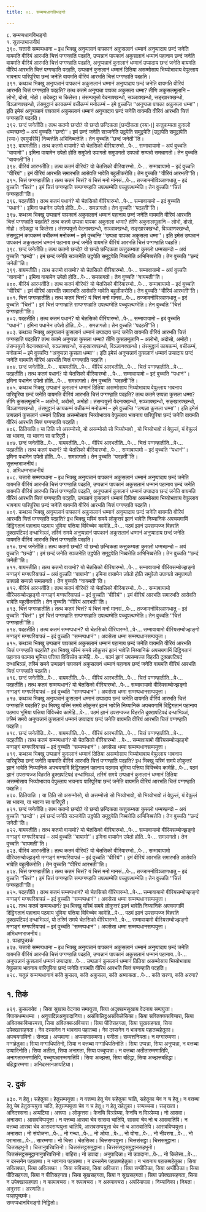 ```yaml
---
title: ०८. सम्मप्पधानविभङ्गो

---
```

८. सम्मप्पधानविभङ्गो  
१. सुत्तन्तभाजनीयं  
३९०. चत्तारो सम्मप्पधाना – इध भिक्खु अनुप्पन्नानं पापकानं अकुसलानं धम्मानं अनुप्पादाय छन्दं जनेति वायमति वीरियं आरभति चित्तं पग्गण्हाति पदहति, उप्पन्नानं पापकानं अकुसलानं धम्मानं पहानाय छन्दं जनेति वायमति वीरियं आरभति चित्तं पग्गण्हाति पदहति, अनुप्पन्नानं कुसलानं धम्मानं उप्पादाय छन्दं जनेति वायमति वीरियं आरभति चित्तं पग्गण्हाति पदहति, उप्पन्नानं कुसलानं धम्मानं ठितिया असम्मोसाय भिय्योभावाय वेपुल्लाय भावनाय पारिपूरिया छन्दं जनेति वायमति वीरियं आरभति चित्तं पग्गण्हाति पदहति।  
३९१. कथञ्च भिक्खु अनुप्पन्नानं पापकानं अकुसलानं धम्मानं अनुप्पादाय छन्दं जनेति वायमति वीरियं आरभति चित्तं पग्गण्हाति पदहति? तत्थ कतमे अनुप्पन्ना पापका अकुसला धम्मा? तीणि अकुसलमूलानि – लोभो, दोसो, मोहो। तदेकट्ठा च किलेसा। तंसम्पयुत्तो वेदनाक्खन्धो, सञ्ञाक्खन्धो, सङ्खारक्खन्धो, विञ्ञाणक्खन्धो, तंसमुट्ठानं कायकम्मं वचीकम्मं मनोकम्मं – इमे वुच्चन्ति ‘‘अनुप्पन्ना पापका अकुसला धम्मा’’। इति इमेसं अनुप्पन्नानं पापकानं अकुसलानं धम्मानं अनुप्पादाय छन्दं जनेति वायमति वीरियं आरभति चित्तं पग्गण्हाति पदहति।  
३९२. छन्दं जनेतीति। तत्थ कतमो छन्दो? यो छन्दो छन्दिकता [छन्दीकता (स्या॰)] कत्तुकम्यता कुसलो धम्मच्छन्दो – अयं वुच्चति ‘‘छन्दो’’। इमं छन्दं जनेति सञ्जनेति उट्ठपेति समुट्ठपेति [उट्ठापेति समुट्ठापेति (स्या॰) एवमुपरिपि] निब्बत्तेति अभिनिब्बत्तेति। तेन वुच्चति ‘‘छन्दं जनेती’’ति।  
३९३. वायमतीति। तत्थ कतमो वायामो? यो चेतसिको वीरियारम्भो…पे॰… सम्मावायामो – अयं वुच्चति ‘‘वायामो’’। इमिना वायामेन उपेतो होति समुपेतो उपागतो समुपागतो उपपन्नो सम्पन्नो समन्नागतो। तेन वुच्चति ‘‘वायमती’’ति।  
३९४. वीरियं आरभतीति। तत्थ कतमं वीरियं? यो चेतसिको वीरियारम्भो…पे॰… सम्मावायामो – इदं वुच्चति ‘‘वीरियं’’। इमं वीरियं आरभति समारभति आसेवति भावेति बहुलीकरोति। तेन वुच्चति ‘‘वीरियं आरभती’’ति।  
३९५. चित्तं पग्गण्हातीति। तत्थ कतमं चित्तं? यं चित्तं मनो मानसं…पे॰… तज्जामनोविञ्ञाणधातु – इदं वुच्चति ‘‘चित्तं’’। इमं चित्तं पग्गण्हाति सम्पग्गण्हाति उपत्थम्भेति पच्चुपत्थम्भेति। तेन वुच्चति ‘‘चित्तं पग्गण्हाती’’ति।  
३९६. पदहतीति। तत्थ कतमं पधानं? यो चेतसिको वीरियारम्भो…पे॰… सम्मावायामो – इदं वुच्चति ‘‘पधानं’’। इमिना पधानेन उपेतो होति…पे॰… समन्नागतो। तेन वुच्चति ‘‘पदहती’’ति।  
३९७. कथञ्च भिक्खु उप्पन्नानं पापकानं अकुसलानं धम्मानं पहानाय छन्दं जनेति वायमति वीरियं आरभति चित्तं पग्गण्हाति पदहति? तत्थ कतमे उप्पन्ना पापका अकुसला धम्मा? तीणि अकुसलमूलानि – लोभो, दोसो, मोहो। तदेकट्ठा च किलेसा। तंसम्पयुत्तो वेदनाक्खन्धो, सञ्ञाक्खन्धो, सङ्खारक्खन्धो, विञ्ञाणक्खन्धो, तंसमुट्ठानं कायकम्मं वचीकम्मं मनोकम्मं – इमे वुच्चन्ति ‘‘उप्पन्ना पापका अकुसला धम्मा’’। इति इमेसं उप्पन्नानं पापकानं अकुसलानं धम्मानं पहानाय छन्दं जनेति वायमति वीरियं आरभति चित्तं पग्गण्हाति पदहति।  
३९८. छन्दं जनेतीति। तत्थ कतमो छन्दो? यो छन्दो छन्दिकता कत्तुकम्यता कुसलो धम्मच्छन्दो – अयं वुच्चति ‘‘छन्दो’’। इमं छन्दं जनेति सञ्जनेति उट्ठपेति समुट्ठपेति निब्बत्तेति अभिनिब्बत्तेति। तेन वुच्चति ‘‘छन्दं जनेती’’ति।  
३९९. वायमतीति। तत्थ कतमो वायामो? यो चेतसिको वीरियारम्भो…पे॰… सम्मावायामो – अयं वुच्चति ‘‘वायामो’’। इमिना वायामेन उपेतो होति…पे॰… समन्नागतो। तेन वुच्चति ‘‘वायमती’’ति।  
४००. वीरियं आरभतीति। तत्थ कतमं वीरियं? यो चेतसिको वीरियारम्भो…पे॰… सम्मावायामो – इदं वुच्चति ‘‘वीरियं’’। इमं वीरियं आरभति समारभति आसेवति भावेति बहुलीकरोति। तेन वुच्चति ‘‘वीरियं आरभती’’ति।  
४०१. चित्तं पग्गण्हातीति। तत्थ कतमं चित्तं? यं चित्तं मनो मानसं…पे॰… तज्जामनोविञ्ञाणधातु – इदं वुच्चति ‘‘चित्तं’’। इमं चित्तं पग्गण्हाति सम्पग्गण्हाति उपत्थम्भेति पच्चुपत्थम्भेति। तेन वुच्चति ‘‘चित्तं पग्गण्हाती’’ति।  
४०२. पदहतीति। तत्थ कतमं पधानं? यो चेतसिको वीरियारम्भो…पे॰… सम्मावायामो – इदं वुच्चति ‘‘पधानं’’। इमिना पधानेन उपेतो होति…पे॰… समन्नागतो। तेन वुच्चति ‘‘पदहती’’ति।  
४०३. कथञ्च भिक्खु अनुप्पन्नानं कुसलानं धम्मानं उप्पादाय छन्दं जनेति वायमति वीरियं आरभति चित्तं पग्गण्हाति पदहति? तत्थ कतमे अनुप्पन्ना कुसला धम्मा? तीणि कुसलमूलानि – अलोभो, अदोसो, अमोहो। तंसम्पयुत्तो वेदनाक्खन्धो, सञ्ञाक्खन्धो, सङ्खारक्खन्धो, विञ्ञाणक्खन्धो। तंसमुट्ठानं कायकम्मं, वचीकम्मं, मनोकम्मं – इमे वुच्चन्ति ‘‘अनुप्पन्ना कुसला धम्मा’’। इति इमेसं अनुप्पन्नानं कुसलानं धम्मानं उप्पादाय छन्दं जनेति वायमति वीरियं आरभति चित्तं पग्गण्हाति पदहति।  
४०४. छन्दं जनेतीति…पे॰… वायमतीति…पे॰… वीरियं आरभतीति…पे॰… चित्तं पग्गण्हातीति…पे॰… पदहतीति। तत्थ कतमं पधानं? यो चेतसिको वीरियारम्भो …पे॰… सम्मावायामो – इदं वुच्चति ‘‘पधानं’’। इमिना पधानेन उपेतो होति…पे॰… समन्नागतो। तेन वुच्चति ‘‘पदहती’’ति।  
४०५. कथञ्च भिक्खु उप्पन्नानं कुसलानं धम्मानं ठितिया असम्मोसाय भिय्योभावाय वेपुल्लाय भावनाय पारिपूरिया छन्दं जनेति वायमति वीरियं आरभति चित्तं पग्गण्हाति पदहति? तत्थ कतमे उप्पन्ना कुसला धम्मा? तीणि कुसलमूलानि – अलोभो, अदोसो, अमोहो। तंसम्पयुत्तो वेदनाक्खन्धो, सञ्ञाक्खन्धो, सङ्खारक्खन्धो, विञ्ञाणक्खन्धो , तंसमुट्ठानं कायकम्मं वचीकम्मं मनोकम्मं – इमे वुच्चन्ति ‘‘उप्पन्ना कुसला धम्मा’’। इति इमेसं उप्पन्नानं कुसलानं धम्मानं ठितिया असम्मोसाय भिय्योभावाय वेपुल्लाय भावनाय पारिपूरिया छन्दं जनेति वायमति वीरियं आरभति चित्तं पग्गण्हाति पदहति।  
४०६. ठितियाति। या ठिति सो असम्मोसो, यो असम्मोसो सो भिय्योभावो , यो भिय्योभावो तं वेपुल्लं, यं वेपुल्लं सा भावना, या भावना सा पारिपूरी।  
४०७. छन्दं जनेतीति…पे॰… वायमतीति…पे॰… वीरियं आरभतीति…पे॰… चित्तं पग्गण्हातीति…पे॰… पदहतीति। तत्थ कतमं पधानं? यो चेतसिको वीरियारम्भो…पे॰… सम्मावायामो – इदं वुच्चति ‘‘पधानं’’। इमिना पधानेन उपेतो होति…पे॰… समन्नागतो। तेन वुच्चति ‘‘पदहती’’ति।  
सुत्तन्तभाजनीयं।  
२. अभिधम्मभाजनीयं  
४०८. चत्तारो सम्मप्पधाना – इध भिक्खु अनुप्पन्नानं पापकानं अकुसलानं धम्मानं अनुप्पादाय छन्दं जनेति वायमति वीरियं आरभति चित्तं पग्गण्हाति पदहति, उप्पन्नानं पापकानं अकुसलानं धम्मानं पहानाय छन्दं जनेति वायमति वीरियं आरभति चित्तं पग्गण्हाति पदहति, अनुप्पन्नानं कुसलानं धम्मानं उप्पादाय छन्दं जनेति वायमति वीरियं आरभति चित्तं पग्गण्हाति पदहति, उप्पन्नानं कुसलानं धम्मानं ठितिया असम्मोसाय भिय्योभावाय वेपुल्लाय भावनाय पारिपूरिया छन्दं जनेति वायमति वीरियं आरभति चित्तं पग्गण्हाति पदहति।  
४०९. कथञ्च भिक्खु अनुप्पन्नानं पापकानं अकुसलानं धम्मानं अनुप्पादाय छन्दं जनेति वायमति वीरियं आरभति चित्तं पग्गण्हाति पदहति? इध भिक्खु यस्मिं समये लोकुत्तरं झानं भावेति निय्यानिकं अपचयगामिं दिट्ठिगतानं पहानाय पठमाय भूमिया पत्तिया विविच्चेव कामेहि…पे॰… पठमं झानं उपसम्पज्ज विहरति दुक्खपटिपदं दन्धाभिञ्ञं, तस्मिं समये अनुप्पन्नानं पापकानं अकुसलानं धम्मानं अनुप्पादाय छन्दं जनेति वायमति वीरियं आरभति चित्तं पग्गण्हाति पदहति।  
४१०. छन्दं जनेतीति। तत्थ कतमो छन्दो? यो छन्दो छन्दिकता कत्तुकम्यता कुसलो धम्मच्छन्दो – अयं वुच्चति ‘‘छन्दो’’। इमं छन्दं जनेति सञ्जनेति उट्ठपेति समुट्ठपेति निब्बत्तेति अभिनिब्बत्तेति। तेन वुच्चति ‘‘छन्दं जनेती’’ति।  
४११. वायमतीति। तत्थ कतमो वायामो? यो चेतसिको वीरियारम्भो…पे॰… सम्मावायामो वीरियसम्बोज्झङ्गो मग्गङ्गं मग्गपरियापन्नं – अयं वुच्चति ‘‘वायामो’’। इमिना वायामेन उपेतो होति समुपेतो उपागतो समुपागतो उपपन्नो सम्पन्नो समन्नागतो। तेन वुच्चति ‘‘वायमती’’ति।  
४१२. वीरियं आरभतीति। तत्थ कतमं वीरियं? यो चेतसिको वीरियारम्भो…पे॰… सम्मावायामो वीरियसम्बोज्झङ्गो मग्गङ्गं मग्गपरियापन्नं – इदं वुच्चति ‘‘वीरियं’’। इमं वीरियं आरभति समारभति आसेवति भावेति बहुलीकरोति। तेन वुच्चति ‘‘वीरियं आरभती’’ति।  
४१३. चित्तं पग्गण्हातीति। तत्थ कतमं चित्तं? यं चित्तं मनो मानसं…पे॰… तज्जामनोविञ्ञाणधातु – इदं वुच्चति ‘‘चित्तं’’। इमं चित्तं पग्गण्हाति सम्पग्गण्हाति उपत्थम्भेति पच्चुपत्थम्भेति। तेन वुच्चति ‘‘चित्तं पग्गण्हाती’’ति।  
४१४. पदहतीति। तत्थ कतमं सम्मप्पधानं? यो चेतसिको वीरियारम्भो…पे॰… सम्मावायामो वीरियसम्बोज्झङ्गो मग्गङ्गं मग्गपरियापन्नं – इदं वुच्चति ‘‘सम्मप्पधानं’’। अवसेसा धम्मा सम्मप्पधानसम्पयुत्ता।  
४१५. कथञ्च भिक्खु उप्पन्नानं पापकानं अकुसलानं धम्मानं पहानाय छन्दं जनेति वायमति वीरियं आरभति चित्तं पग्गण्हाति पदहति? इध भिक्खु यस्मिं समये लोकुत्तरं झानं भावेति निय्यानिकं अपचयगामिं दिट्ठिगतानं पहानाय पठमाय भूमिया पत्तिया विविच्चेव कामेहि…पे॰… पठमं झानं उपसम्पज्ज विहरति दुक्खपटिपदं दन्धाभिञ्ञं, तस्मिं समये उप्पन्नानं पापकानं अकुसलानं धम्मानं पहानाय छन्दं जनेति वायमति वीरियं आरभति चित्तं पग्गण्हाति पदहति।  
४१६. छन्दं जनेतीति…पे॰… वायमतीति…पे॰… वीरियं आरभतीति…पे॰… चित्तं पग्गण्हातीति…पे॰… पदहतीति। तत्थ कतमं सम्मप्पधानं? यो चेतसिको वीरियारम्भो…पे॰… सम्मावायामो वीरियसम्बोज्झङ्गो मग्गङ्गं मग्गपरियापन्नं – इदं वुच्चति ‘‘सम्मप्पधानं’’। अवसेसा धम्मा सम्मप्पधानसम्पयुत्ता।  
४१७. कथञ्च भिक्खु अनुप्पन्नानं कुसलानं धम्मानं उप्पादाय छन्दं जनेति वायमति वीरियं आरभति चित्तं पग्गण्हाति पदहति? इध भिक्खु यस्मिं समये लोकुत्तरं झानं भावेति निय्यानिकं अपचयगामिं दिट्ठिगतानं पहानाय पठमाय भूमिया पत्तिया विविच्चेव कामेहि…पे॰… पठमं झानं उपसम्पज्ज विहरति दुक्खपटिपदं दन्धाभिञ्ञं, तस्मिं समये अनुप्पन्नानं कुसलानं धम्मानं उप्पादाय छन्दं जनेति वायमति वीरियं आरभति चित्तं पग्गण्हाति पदहति।  
४१८. छन्दं जनेतीति…पे॰… वायमतीति…पे॰… वीरियं आरभतीति…पे॰… चित्तं पग्गण्हातीति…पे॰… पदहतीति। तत्थ कतमं सम्मप्पधानं? यो चेतसिको वीरियारम्भो …पे॰… सम्मावायामो वीरियसम्बोज्झङ्गो मग्गङ्गं मग्गपरियापन्नं – इदं वुच्चति ‘‘सम्मप्पधानं’’। अवसेसा धम्मा सम्मप्पधानसम्पयुत्ता।  
४१९. कथञ्च भिक्खु उप्पन्नानं कुसलानं धम्मानं ठितिया असम्मोसाय भिय्योभावाय वेपुल्लाय भावनाय पारिपूरिया छन्दं जनेति वायमति वीरियं आरभति चित्तं पग्गण्हाति पदहति? इध भिक्खु यस्मिं समये लोकुत्तरं झानं भावेति निय्यानिकं अपचयगामिं दिट्ठिगतानं पहानाय पठमाय भूमिया पत्तिया विविच्चेव कामेहि…पे॰… पठमं झानं उपसम्पज्ज विहरति दुक्खपटिपदं दन्धाभिञ्ञं, तस्मिं समये उप्पन्नानं कुसलानं धम्मानं ठितिया असम्मोसाय भिय्योभावाय वेपुल्लाय भावनाय पारिपूरिया छन्दं जनेति वायमति वीरियं आरभति चित्तं पग्गण्हाति पदहति।  
४२०. ठितियाति । या ठिति सो असम्मोसो, यो असम्मोसो सो भिय्योभावो, यो भिय्योभावो तं वेपुल्लं, यं वेपुल्लं सा भावना, या भावना सा पारिपूरी।  
४२१. छन्दं जनेतीति। तत्थ कतमो छन्दो? यो छन्दो छन्दिकता कत्तुकम्यता कुसलो धम्मच्छन्दो – अयं वुच्चति ‘‘छन्दो’’। इमं छन्दं जनेति सञ्जनेति उट्ठपेति समुट्ठपेति निब्बत्तेति अभिनिब्बत्तेति। तेन वुच्चति ‘‘छन्दं जनेती’’ति।  
४२२. वायमतीति। तत्थ कतमो वायामो? यो चेतसिको वीरियारम्भो…पे॰… सम्मावायामो वीरियसम्बोज्झङ्गो मग्गङ्गं मग्गपरियापन्नं – अयं वुच्चति ‘‘वायामो’’। इमिना वायामेन उपेतो होति…पे॰… समन्नागतो। तेन वुच्चति ‘‘वायमती’’ति।  
४२३. वीरियं आरभतीति। तत्थ कतमं वीरियं? यो चेतसिको वीरियारम्भो…पे॰… सम्मावायामो वीरियसम्बोज्झङ्गो मग्गङ्गं मग्गपरियापन्नं – इदं वुच्चति ‘‘वीरियं’’। इमं वीरियं आरभति समारभति आसेवति भावेति बहुलीकरोति। तेन वुच्चति ‘‘वीरियं आरभती’’ति।  
४२४. चित्तं पग्गण्हातीति। तत्थ कतमं चित्तं? यं चित्तं मनो मानसं…पे॰… तज्जामनोविञ्ञाणधातु – इदं वुच्चति ‘‘चित्तं’’। इमं चित्तं पग्गण्हाति सम्पग्गण्हाति उपत्थम्भेति पच्चुपत्थम्भेति। तेन वुच्चति ‘‘चित्तं पग्गण्हाती’’ति।  
४२५. पदहतीति। तत्थ कतमं सम्मप्पधानं? यो चेतसिको वीरियारम्भो…पे॰… सम्मावायामो वीरियसम्बोज्झङ्गो मग्गङ्गं मग्गपरियापन्नं – इदं वुच्चति ‘‘सम्मप्पधानं’’। अवसेसा धम्मा सम्मप्पधानसम्पयुत्ता।  
४२६. तत्थ कतमं सम्मप्पधानं? इध भिक्खु यस्मिं समये लोकुत्तरं झानं भावेति निय्यानिकं अपचयगामिं दिट्ठिगतानं पहानाय पठमाय भूमिया पत्तिया विविच्चेव कामेहि…पे॰… पठमं झानं उपसम्पज्ज विहरति दुक्खपटिपदं दन्धाभिञ्ञं, यो तस्मिं समये चेतसिको वीरियारम्भो…पे॰… सम्मावायामो वीरियसम्बोज्झङ्गो मग्गङ्गं मग्गपरियापन्नं – इदं वुच्चति ‘‘सम्मप्पधानं’’। अवसेसा धम्मा सम्मप्पधानसम्पयुत्ता।  
अभिधम्मभाजनीयं।  
३. पञ्हापुच्छकं  
४२७. चत्तारो सम्मप्पधाना – इध भिक्खु अनुप्पन्नानं पापकानं अकुसलानं धम्मानं अनुप्पादाय छन्दं जनेति वायमति वीरियं आरभति चित्तं पग्गण्हाति पदहति, उप्पन्नानं पापकानं अकुसलानं धम्मानं पहानाय…पे॰… अनुप्पन्नानं कुसलानं धम्मानं उप्पादाय…पे॰… उप्पन्नानं कुसलानं धम्मानं ठितिया असम्मोसाय भिय्योभावाय वेपुल्लाय भावनाय पारिपूरिया छन्दं जनेति वायमति वीरियं आरभति चित्तं पग्गण्हाति पदहति।  
४२८. चतुन्नं सम्मप्पधानानं कति कुसला, कति अकुसला, कति अब्याकता…पे॰… कति सरणा, कति अरणा?  


## १. तिकं

४२९. कुसलायेव । सिया सुखाय वेदनाय सम्पयुत्ता, सिया अदुक्खमसुखाय वेदनाय सम्पयुत्ता। विपाकधम्मधम्मा । अनुपादिन्नअनुपादानिया। असंकिलिट्ठअसंकिलेसिका। सिया सवितक्कसविचारा, सिया अवितक्कविचारमत्ता, सिया अवितक्कअविचारा। सिया पीतिसहगता, सिया सुखसहगता, सिया उपेक्खासहगता। नेव दस्सनेन न भावनाय पहातब्बा। नेव दस्सनेन न भावनाय पहातब्बहेतुका। अपचयगामिनो। सेक्खा। अप्पमाणा। अप्पमाणारम्मणा। पणीता। सम्मत्तनियता। न मग्गारम्मणा। मग्गहेतुका। सिया मग्गाधिपतिनो, सिया न वत्तब्बा मग्गाधिपतिनोति। सिया उप्पन्ना, सिया अनुप्पन्ना, न वत्तब्बा उप्पादिनोति। सिया अतीता, सिया अनागता, सिया पच्चुप्पन्ना। न वत्तब्बा अतीतारम्मणातिपि, अनागतारम्मणातिपि, पच्चुप्पन्नारम्मणातिपि। सिया अज्झत्ता, सिया बहिद्धा, सिया अज्झत्तबहिद्धा। बहिद्धारम्मणा। अनिदस्सनअप्पटिघा।  


## २. दुकं

४३०. न हेतू। सहेतुका। हेतुसम्पयुत्ता। न वत्तब्बा हेतू चेव सहेतुका चाति, सहेतुका चेव न च हेतू। न वत्तब्बा हेतू चेव हेतुसम्पयुत्ता चाति, हेतुसम्पयुत्ता चेव न च हेतू। न हेतू सहेतुका। सप्पच्चया। सङ्खता। अनिदस्सना। अप्पटिघा। अरूपा । लोकुत्तरा। केनचि विञ्ञेय्या, केनचि न विञ्ञेय्या। नो आसवा। अनासवा। आसवविप्पयुत्ता। न वत्तब्बा आसवा चेव सासवा चातिपि, सासवा चेव नो च आसवातिपि। न वत्तब्बा आसवा चेव आसवसम्पयुत्ता चातिपि, आसवसम्पयुत्ता चेव नो च आसवातिपि। आसवविप्पयुत्ता। अनासवा। नो संयोजना…पे॰… नो गन्था…पे॰… नो ओघा…पे॰… नो योगा…पे॰… नो नीवरणा…पे॰… नो परामासा…पे॰… सारम्मणा। नो चित्ता। चेतसिका। चित्तसम्पयुत्ता। चित्तसंसट्ठा। चित्तसमुट्ठाना। चित्तसहभुनो। चित्तानुपरिवत्तिनो। चित्तसंसट्ठसमुट्ठाना। चित्तसंसट्ठसमुट्ठानसहभुनो। चित्तसंसट्ठसमुट्ठानानुपरिवत्तिनो। बाहिरा। नो उपादा। अनुपादिन्ना। नो उपादाना…पे॰… नो किलेसा…पे॰… न दस्सनेन पहातब्बा। न भावनाय पहातब्बा। न दस्सनेन पहातब्बहेतुका। न भावनाय पहातब्बहेतुका। सिया सवितक्का, सिया अवितक्का । सिया सविचारा, सिया अविचारा। सिया सप्पीतिका, सिया अप्पीतिका। सिया पीतिसहगता, सिया न पीतिसहगता। सिया सुखसहगता, सिया न सुखसहगता। सिया उपेक्खासहगता, सिया न उपेक्खासहगता। न कामावचरा। न रूपावचरा। न अरूपावचरा। अपरियापन्ना। निय्यानिका। नियता। अनुत्तरा। अरणाति।  
पञ्हापुच्छकं।  
सम्मप्पधानविभङ्गो निट्ठितो।  